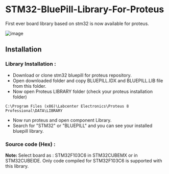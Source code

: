# STM32-BluePill-Library-For-Proteus

First ever board library based on stm32 is now available for proteus.

![image](https://user-images.githubusercontent.com/36687320/112338624-f5405c00-8ce4-11eb-9c27-44104f9af009.png)

## Installation

### Library Installation :

* Download or clone stm32 bluepill for proteus repository.
* Open downloaded folder and copy BLUEPILL.IDX and BLUEPILL.LIB file from this folder.
* Now open Proteus LIBRARY folder (check your proteus installation folder)

```C:\Program Files (x86)\Labcenter Electronics\Proteus 8 Professional\DATA\LIBRARY```

* Now run proteus and open component Library.
* Search for "STM32" or "BLUEPILL" and you can see your installed bluepill library.

### Source code (Hex) :

<b> Note: </b> Select board as : STM32F103C6 in STM32CUBEMX or in STM32CUBEIDE. Only code compiled for STM32F103C6 is supported with this library.

